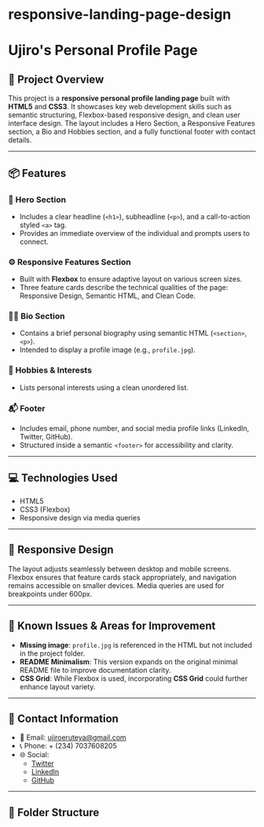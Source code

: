 # responsive-landing-page-design

# Ujiro's Personal Profile Page

## 🧾 Project Overview

This project is a **responsive personal profile landing page** built with **HTML5** and **CSS3**. It showcases key web development skills such as semantic structuring, Flexbox-based responsive design, and clean user interface design. The layout includes a Hero Section, a Responsive Features section, a Bio and Hobbies section, and a fully functional footer with contact details.

---

## 📦 Features

### 🎯 Hero Section

- Includes a clear headline (`<h1>`), subheadline (`<p>`), and a call-to-action styled `<a>` tag.
- Provides an immediate overview of the individual and prompts users to connect.

### ⚙️ Responsive Features Section

- Built with **Flexbox** to ensure adaptive layout on various screen sizes.
- Three feature cards describe the technical qualities of the page: Responsive Design, Semantic HTML, and Clean Code.

### 🧑‍💼 Bio Section

- Contains a brief personal biography using semantic HTML (`<section>`, `<p>`).
- Intended to display a profile image (e.g., `profile.jpg`).

### 🧩 Hobbies & Interests

- Lists personal interests using a clean unordered list.

### 📬 Footer

- Includes email, phone number, and social media profile links (LinkedIn, Twitter, GitHub).
- Structured inside a semantic `<footer>` for accessibility and clarity.

---

## 💻 Technologies Used

- HTML5
- CSS3 (Flexbox)
- Responsive design via media queries

---

## 📱 Responsive Design

The layout adjusts seamlessly between desktop and mobile screens. Flexbox ensures that feature cards stack appropriately, and navigation remains accessible on smaller devices. Media queries are used for breakpoints under 600px.

---

## 🚧 Known Issues & Areas for Improvement

- **Missing image**: `profile.jpg` is referenced in the HTML but not included in the project folder.
- **README Minimalism**: This version expands on the original minimal README file to improve documentation clarity.
- **CSS Grid**: While Flexbox is used, incorporating **CSS Grid** could further enhance layout variety.

---

## 📇 Contact Information

- 📧 Email: [ujiroeruteya@gmail.com](ujiroeruteya@gmail.com)
- 📞 Phone: + (234) 7037608205
- 🌐 Social:
  - [Twitter](https://twitter.com/ujiroexotic)
  - [LinkedIn](https://linkedin.com/in/ujiro-eruteya)
  - [GitHub](https://github.com/ujiroexotic)

---

## 📁 Folder Structure

